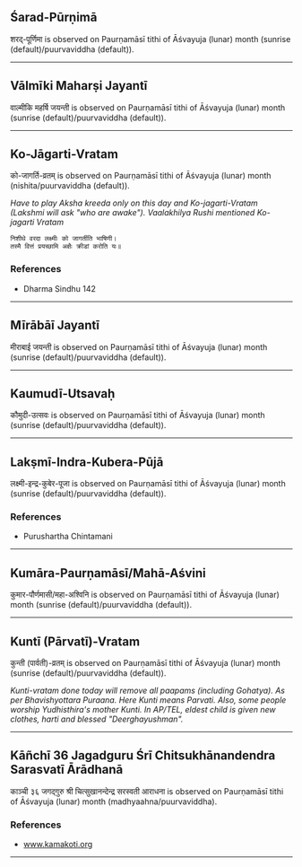 ## Śarad-Pūrṇimā
शरद्-पूर्णिमा is observed on Paurṇamāsī tithi of Āśvayuja (lunar) month (sunrise (default)/puurvaviddha (default)).



---
## Vālmīki Maharṣi Jayantī
वाल्मीकि महर्षि जयन्ती is observed on Paurṇamāsī tithi of Āśvayuja (lunar) month (sunrise (default)/puurvaviddha (default)).



---
## Ko-Jāgarti-Vratam
को-जागर्ति-व्रतम् is observed on Paurṇamāsī tithi of Āśvayuja (lunar) month (nishita/puurvaviddha (default)).

_Have to play Aksha kreeda only on this day and Ko-jagarti-Vratam (Lakshmi will ask "who are awake"). Vaalakhilya Rushi mentioned Ko-jagarti Vratam_

```
निशीथे वरदा लक्ष्मीः को जागर्तीति भाषिणी।
तस्मै वित्तं प्रयच्छामि अक्षैः क्रीडां करोति यः॥
```
### References
* Dharma Sindhu 142


---
## Mīrābāī Jayantī
मीराबाई जयन्ती is observed on Paurṇamāsī tithi of Āśvayuja (lunar) month (sunrise (default)/puurvaviddha (default)).



---
## Kaumudī-Utsavaḥ
कौमुदी-उत्सवः is observed on Paurṇamāsī tithi of Āśvayuja (lunar) month (sunrise (default)/puurvaviddha (default)).



---
## Lakṣmī-Indra-Kubera-Pūjā
लक्ष्मी-इन्द्र-कुबेर-पूजा is observed on Paurṇamāsī tithi of Āśvayuja (lunar) month (sunrise (default)/puurvaviddha (default)).


### References
* Purushartha Chintamani


---
## Kumāra-Paurṇamāsī/Mahā-Aśvini
कुमार-पौर्णमासी/महा-अश्विनि is observed on Paurṇamāsī tithi of Āśvayuja (lunar) month (sunrise (default)/puurvaviddha (default)).



---
## Kuntī (Pārvatī)-Vratam
कुन्ती (पार्वती)-व्रतम् is observed on Paurṇamāsī tithi of Āśvayuja (lunar) month (sunrise (default)/puurvaviddha (default)).

_Kunti-vratam done today will remove all paapams (including Gohatya). As per Bhavishyottara Puraana. Here Kunti means Parvati. Also, some people worship Yudhisthira's mother Kunti. In AP/TEL, eldest child is given new clothes, harti and blessed "Deerghayushman"._

---
## Kāñchī 36 Jagadguru Śrī Chitsukhānandendra Sarasvatī Ārādhanā
काञ्ची ३६ जगद्गुरु श्री चित्सुखानन्देन्द्र सरस्वती आराधना is observed on Paurṇamāsī tithi of Āśvayuja (lunar) month (madhyaahna/puurvaviddha).


### References
* www.kamakoti.org


---
